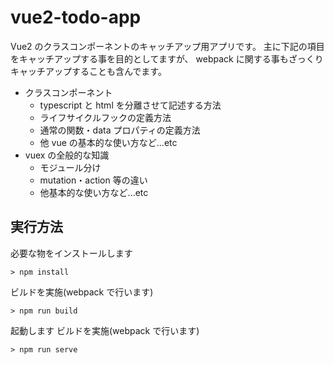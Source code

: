 # vue2-todo-app

Vue2 のクラスコンポーネントのキャッチアップ用アプリです。
主に下記の項目をキャッチアップする事を目的としてますが、
webpack に関する事もざっくりキャッチアップすることも含んでます。

- クラスコンポーネント
  - typescript と html を分離させて記述する方法
  - ライフサイクルフックの定義方法
  - 通常の関数・data プロパティの定義方法
  - 他 vue の基本的な使い方など...etc
- vuex の全般的な知識
  - モジュール分け
  - mutation・action 等の違い
  - 他基本的な使い方など...etc

## 実行方法

必要な物をインストールします

```
> npm install
```

ビルドを実施(webpack で行います)

```
> npm run build
```

起動します
ビルドを実施(webpack で行います)

```
> npm run serve
```
